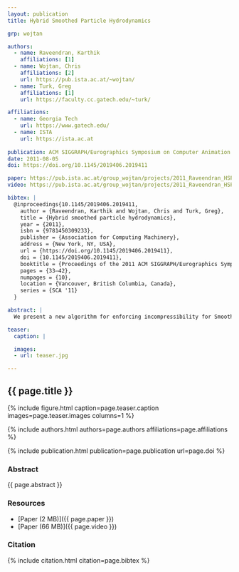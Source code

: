 ```yaml
---
layout: publication
title: Hybrid Smoothed Particle Hydrodynamics

grp: wojtan

authors:
  - name: Raveendran, Karthik
    affiliations: [1]
  - name: Wojtan, Chris
    affiliations: [2]
    url: https://pub.ista.ac.at/~wojtan/
  - name: Turk, Greg
    affiliations: [1]
    url: https://faculty.cc.gatech.edu/~turk/

affiliations:
  - name: Georgia Tech
    url: https://www.gatech.edu/
  - name: ISTA
    url: https://ista.ac.at
  
publication: ACM SIGGRAPH/Eurographics Symposium on Computer Animation (SCA 2011)
date: 2011-08-05
doi: https://doi.org/10.1145/2019406.2019411

paper: https://pub.ista.ac.at/group_wojtan/projects/2011_Raveendran_HSPH/HybridSPH_Preprint.pdf
video: https://pub.ista.ac.at/group_wojtan/projects/2011_Raveendran_HSPH/HybridSPH.mov

bibtex: |
  @inproceedings{10.1145/2019406.2019411,
    author = {Raveendran, Karthik and Wojtan, Chris and Turk, Greg},
    title = {Hybrid smoothed particle hydrodynamics},
    year = {2011},
    isbn = {9781450309233},
    publisher = {Association for Computing Machinery},
    address = {New York, NY, USA},
    url = {https://doi.org/10.1145/2019406.2019411},
    doi = {10.1145/2019406.2019411},
    booktitle = {Proceedings of the 2011 ACM SIGGRAPH/Eurographics Symposium on Computer Animation},
    pages = {33–42},
    numpages = {10},
    location = {Vancouver, British Columbia, Canada},
    series = {SCA '11}
  }

abstract: |
  We present a new algorithm for enforcing incompressibility for Smoothed Particle Hydrodynamics (SPH) by preserving uniform density across the domain. We propose a hybrid method that uses a Poisson solve on a coarse grid to enforce a divergence free velocity field, followed by a local density correction of the particles. This avoids typical grid artifacts and maintains the Lagrangian nature of SPH by directly transferring pressures onto particles. Our method can be easily integrated with existing SPH techniques such as the incompressible PCISPH method as well as weakly compressible SPH by adding an additional force term. We show that this hybrid method accelerates convergence towards uniform density and permits a significantly larger time step compared to earlier approaches while producing similar results. We demonstrate our approach in a variety of scenarios with significant pressure gradients such as splashing liquids.

teaser:
  caption: |

  images:
  - url: teaser.jpg

---
```


## {{ page.title }}

{% include figure.html caption=page.teaser.caption images=page.teaser.images columns=1 %}

{% include authors.html authors=page.authors affiliations=page.affiliations %}

{% include publication.html publication=page.publication url=page.doi %}

### Abstract

{{ page.abstract }}

### Resources

* [Paper (2 MB)]({{ page.paper }})
* [Paper (66 MB)]({{ page.video }})

### Citation

{% include citation.html citation=page.bibtex %}